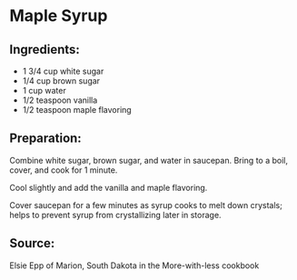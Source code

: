Maple Syrup
===========

Ingredients:
------------

- 1 3/4 cup white sugar
- 1/4 cup brown sugar
- 1 cup water
- 1/2 teaspoon vanilla
- 1/2 teaspoon maple flavoring

Preparation:
------------
Combine white sugar, brown sugar, and water in saucepan. Bring to a boil, cover,
and cook for 1 minute.

Cool slightly and add the vanilla and maple flavoring.

Cover saucepan for a few minutes as syrup cooks to melt down crystals; helps to
prevent syrup from crystallizing later in storage.

Source:
-------
Elsie Epp of Marion, South Dakota in the More-with-less cookbook
